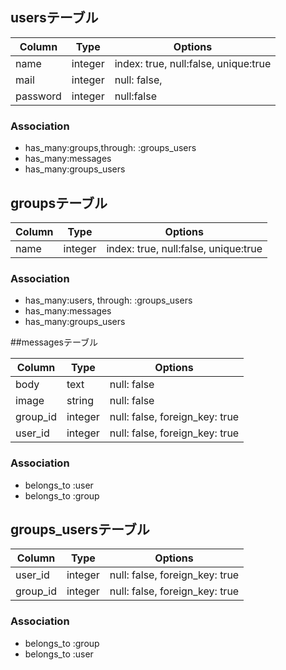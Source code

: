 ## usersテーブル

|Column|Type|Options|
|------|----|-------|
|name|integer|index: true, null:false, unique:true|
|mail|integer|null: false,|
|password|integer|null:false|
### Association
- has_many:groups,through: :groups_users
- has_many:messages
- has_many:groups_users

## groupsテーブル

|Column|Type|Options|
|------|----|-------|
|name|integer|index: true, null:false, unique:true|
### Association
- has_many:users, through: :groups_users
- has_many:messages
- has_many:groups_users

##messagesテーブル

|Column|Type|Options|
|------|----|-------|
|body|text|null: false|
|image|string|null: false|
|group_id|integer|null: false, foreign_key: true|
|user_id|integer|null: false, foreign_key: true|
### Association
- belongs_to :user
- belongs_to :group

## groups_usersテーブル

|Column|Type|Options|
|------|----|-------|
|user_id|integer|null: false, foreign_key: true|
|group_id|integer|null: false, foreign_key: true|
### Association
- belongs_to :group
- belongs_to :user



